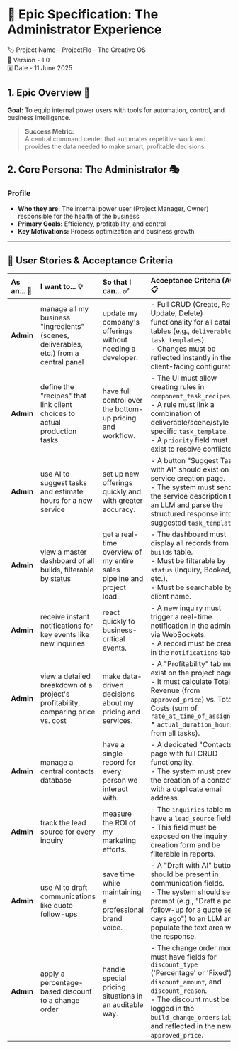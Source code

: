 # 👑 Epic Specification: The Administrator Experience

<!-- ⎯⎯⎯⎯⎯⎯⎯⎯⎯⎯⎯⎯⎯⎯⎯⎯ PROJECT METADATA ⎯⎯⎯⎯⎯⎯⎯⎯⎯⎯⎯⎯⎯⎯⎯⎯ -->

🏷️ Project Name - ProjectFlo - The Creative OS  
🔢 Version - 1.0  
🗓️ Date - 11 June 2025

<!-- ⎯⎯⎯⎯⎯⎯⎯⎯⎯⎯⎯⎯⎯⎯⎯⎯ EPIC OVERVIEW ⎯⎯⎯⎯⎯⎯⎯⎯⎯⎯⎯⎯⎯⎯⎯⎯ -->

## 1. Epic Overview 🎯

**Goal:** To equip internal power users with tools for automation, control, and business intelligence.

> **Success Metric:**  
> A central command center that automates repetitive work and provides the data needed to make smart, profitable decisions.

<!-- ⎯⎯⎯⎯⎯⎯⎯⎯⎯⎯⎯⎯⎯⎯⎯⎯ CORE PERSONA ⎯⎯⎯⎯⎯⎯⎯⎯⎯⎯⎯⎯⎯⎯⎯⎯ -->

## 2. Core Persona: The Administrator 🎭

### Profile

- **Who they are:** The internal power user (Project Manager, Owner) responsible for the health of the business
- **Primary Goals:** Efficiency, profitability, and control
- **Key Motivations:** Process optimization and business growth

---

## 📖 User Stories & Acceptance Criteria

| As an... 👑 | I want to... 💡                                                                        | So that I can... ✅                                                    | Acceptance Criteria (AC) 📋                                                                                                                                                                                                                       |
| :---------- | :------------------------------------------------------------------------------------- | :--------------------------------------------------------------------- | :------------------------------------------------------------------------------------------------------------------------------------------------------------------------------------------------------------------------------------------------ |
| **Admin**   | manage all my business "ingredients" (scenes, deliverables, etc.) from a central panel | update my company's offerings without needing a developer.             | - Full CRUD (Create, Read, Update, Delete) functionality for all catalog tables (e.g., `deliverables`, `task_templates`).<br>- Changes must be reflected instantly in the client-facing configurator.                                             |
| **Admin**   | define the "recipes" that link client choices to actual production tasks               | have full control over the bottom-up pricing and workflow.             | - The UI must allow creating rules in `component_task_recipes`.<br>- A rule must link a combination of deliverable/scene/style to a specific `task_template`.<br>- A `priority` field must exist to resolve conflicts.                            |
| **Admin**   | use AI to suggest tasks and estimate hours for a new service                           | set up new offerings quickly and with greater accuracy.                | - A button "Suggest Tasks with AI" should exist on the service creation page.<br>- The system must send the service description to an LLM and parse the structured response into suggested `task_templates`.                                      |
| **Admin**   | view a master dashboard of all builds, filterable by status                            | get a real-time overview of my entire sales pipeline and project load. | - The dashboard must display all records from the `builds` table.<br>- Must be filterable by `status` (Inquiry, Booked, etc.).<br>- Must be searchable by client name.                                                                            |
| **Admin**   | receive instant notifications for key events like new inquiries                        | react quickly to business-critical events.                             | - A new inquiry must trigger a real-time notification in the admin UI via WebSockets.<br>- A record must be created in the `notifications` table.                                                                                                 |
| **Admin**   | view a detailed breakdown of a project's profitability, comparing price vs. cost       | make data-driven decisions about my pricing and services.              | - A "Profitability" tab must exist on the project page.<br>- It must calculate Total Revenue (from `approved_price`) vs. Total Costs (sum of `rate_at_time_of_assignment` \* `actual_duration_hours` from all tasks).                             |
| **Admin**   | manage a central contacts database                                                     | have a single record for every person we interact with.                | - A dedicated "Contacts" page with full CRUD functionality.<br>- The system must prevent the creation of a contact with a duplicate email address.                                                                                                |
| **Admin**   | track the lead source for every inquiry                                                | measure the ROI of my marketing efforts.                               | - The `inquiries` table must have a `lead_source` field.<br>- This field must be exposed on the inquiry creation form and be filterable in reports.                                                                                               |
| **Admin**   | use AI to draft communications like quote follow-ups                                   | save time while maintaining a professional brand voice.                | - A "Draft with AI" button should be present in communication fields.<br>- The system should send a prompt (e.g., "Draft a polite follow-up for a quote sent 3 days ago") to an LLM and populate the text area with the response.                 |
| **Admin**   | apply a percentage-based discount to a change order                                    | handle special pricing situations in an auditable way.                 | - The change order modal must have fields for `discount_type` ('Percentage' or 'Fixed'), `discount_amount`, and `discount_reason`.<br>- The discount must be logged in the `build_change_orders` table and reflected in the new `approved_price`. |
